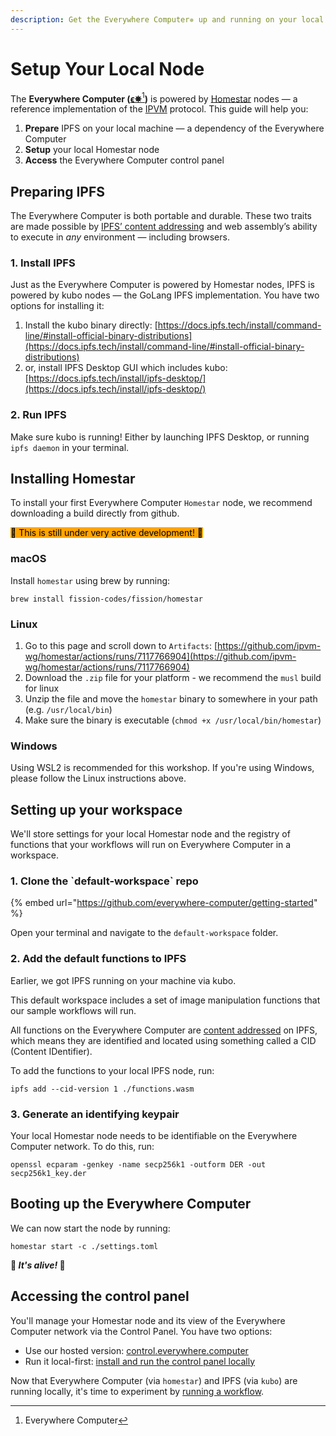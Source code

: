 ```yaml
---
description: Get the Everywhere Computer✵ up and running on your local machine.
---
```


# Setup Your Local Node

The **Everywhere Computer (**[**ϵ✵**](#user-content-fn-1)[^1]**)** is powered by [Homestar](https://github.com/ipvm-wg/homestar) nodes — a reference implementation of the [IPVM](https://github.com/ipvm-wg) protocol. This guide will help you:

1. **Prepare** IPFS on your local machine — a dependency of the Everywhere Computer
2. **Setup** your local Homestar node
3. **Access** the Everywhere Computer control panel

## Preparing IPFS

The Everywhere Computer is both portable and durable. These two traits are made possible by [IPFS’ content addressing](https://fission.codes/blog/content-addressing-what-it-is-and-how-it-works/) and web assembly’s ability to execute in _any_ environment — including browsers.

### 1. Install IPFS

Just as the Everywhere Computer is powered by Homestar nodes, IPFS is powered by kubo nodes — the GoLang IPFS implementation. You have two options for installing it:

1. Install the kubo binary directly: [https://docs.ipfs.tech/install/command-line/#install-official-binary-distributions](https://docs.ipfs.tech/install/command-line/#install-official-binary-distributions)
2. or, install IPFS Desktop GUI which includes kubo: [https://docs.ipfs.tech/install/ipfs-desktop/](https://docs.ipfs.tech/install/ipfs-desktop/)

### 2. Run IPFS

Make sure kubo is running! Either by launching IPFS Desktop, or running `ipfs daemon` in your terminal.

## Installing Homestar

To install your first Everywhere Computer `Homestar` node, we recommend downloading a build directly from github.

<mark style="background-color:orange;">🚧 This is still under very active development! 🚧</mark>

### macOS

Install `homestar` using brew by running:

```
brew install fission-codes/fission/homestar  
```

### Linux

1. Go to this page and scroll down to `Artifacts`: [https://github.com/ipvm-wg/homestar/actions/runs/7117766904](https://github.com/ipvm-wg/homestar/actions/runs/7117766904)
2. Download the `.zip` file for your platform - we recommend the `musl` build for linux
3. Unzip the file and move the `homestar` binary to somewhere in your path (e.g. `/usr/local/bin`)
4. Make sure the binary is executable (`chmod +x /usr/local/bin/homestar`)

### Windows

Using WSL2 is recommended for this workshop. If you're using Windows, please follow the Linux instructions above.

## Setting up your workspace

We'll store settings for your local Homestar node and the registry of functions that your workflows will run on Everywhere Computer in a workspace.

### 1. Clone the \`default-workspace\` repo

{% embed url="https://github.com/everywhere-computer/getting-started" %}

Open your terminal and navigate to the `default-workspace` folder.

### 2. Add the default functions to IPFS

Earlier, we got IPFS running on your machine via kubo.&#x20;

This default workspace includes a set of image manipulation functions that our sample workflows will run.&#x20;

All functions on the Everywhere Computer are [content addressed](https://fission.codes/blog/content-addressing-what-it-is-and-how-it-works/) on IPFS, which means they are identified and located using something called a CID (Content IDentifier).

To add the functions to your local IPFS node, run:

```
ipfs add --cid-version 1 ./functions.wasm  
```

### 3. Generate an identifying keypair

Your local Homestar node needs to be identifiable on the Everywhere Computer network. To do this, run:

```
openssl ecparam -genkey -name secp256k1 -outform DER -out secp256k1_key.der  
```

## Booting up the Everywhere Computer

We can now start the node by running:

```
homestar start -c ./settings.toml  
```

**🧟 **_**It's alive!**_** 🧟**

## Accessing the control panel

You'll manage your Homestar node and its view of the Everywhere Computer network via the Control Panel. You have two options:

* Use our hosted version: [control.everywhere.computer](https://control.everywhere.computer/)
* Run it local-first: [install and run the control panel locally](https://github.com/everywhere-computer/control-panel)

Now that Everywhere Computer (via `homestar`) and IPFS (via `kubo`) are running locally, it's time to experiment by [running a workflow](run-a-workflow.md).

[^1]: Everywhere Computer
